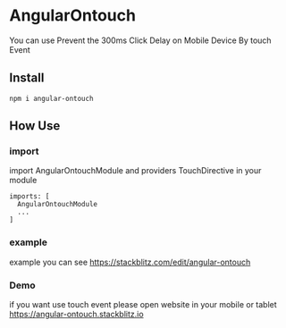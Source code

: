 # AngularOntouch

You can use Prevent the 300ms Click Delay on Mobile Device By touch Event

## Install
```
npm i angular-ontouch
```

## How Use
### import
 import AngularOntouchModule and providers TouchDirective in your module
  ```
  imports: [
    AngularOntouchModule
    ...
  ]
  ```

### example
  example you can see  https://stackblitz.com/edit/angular-ontouch

### Demo
  if you want use touch event  please open website in your mobile or tablet
  https://angular-ontouch.stackblitz.io